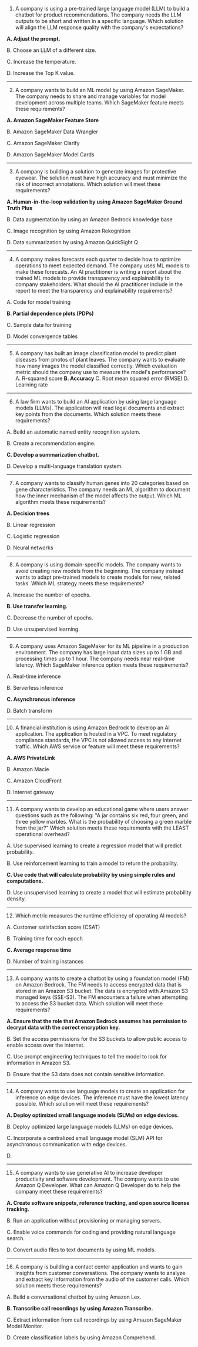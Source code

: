 1) A company is using a pre-trained large language model (LLM) to build a chatbot for product recommendations. The company needs the LLM outputs to be short and written in a specific language.
Which solution will align the LLM response quality with the company's expectations?

**A. Adjust the prompt.**

B. Choose an LLM of a different size.

C. Increase the temperature.

D. Increase the Top K value.

---
2) A company wants to build an ML model by using Amazon SageMaker. The company needs to share and manage variables for model development across multiple teams.
Which SageMaker feature meets these requirements?

**A. Amazon SageMaker Feature Store**

B. Amazon SageMaker Data Wrangler

C. Amazon SageMaker Clarify

D. Amazon SageMaker Model Cards

---
3) A company is building a solution to generate images for protective eyewear. The solution must have high accuracy and must minimize the risk of incorrect annotations.
Which solution will meet these requirements?

**A. Human-in-the-loop validation by using Amazon SageMaker Ground Truth Plus**

B. Data augmentation by using an Amazon Bedrock knowledge base

C. Image recognition by using Amazon Rekognition

D. Data summarization by using Amazon QuickSight Q

---
4) A company makes forecasts each quarter to decide how to optimize operations to meet expected demand. The company uses ML models to make these forecasts.
An AI practitioner is writing a report about the trained ML models to provide transparency and explainability to company stakeholders.
What should the AI practitioner include in the report to meet the transparency and explainability requirements?

A. Code for model training

**B. Partial dependence plots (PDPs)**

C. Sample data for training

D. Model convergence tables

---
5) A company has built an image classification model to predict plant diseases from photos of plant leaves. The company wants to evaluate how many images the model classified correctly.
Which evaluation metric should the company use to measure the model's performance?
A. R-squared score
**B. Accuracy**
C. Root mean squared error (RMSE)
D. Learning rate

---
6) A law firm wants to build an AI application by using large language models (LLMs). The application will read legal documents and extract key points from the documents.
Which solution meets these requirements?

A. Build an automatic named entity recognition system.

B. Create a recommendation engine.

**C. Develop a summarization chatbot.**

D. Develop a multi-language translation system.

---
7) A company wants to classify human genes into 20 categories based on gene characteristics. The company needs an ML algorithm to document how the inner mechanism of the model affects the output.
Which ML algorithm meets these requirements?

**A. Decision trees**

B. Linear regression

C. Logistic regression

D. Neural networks

---
8) A company is using domain-specific models. The company wants to avoid creating new models from the beginning. The company instead wants to adapt pre-trained models to create models for new, related tasks.
Which ML strategy meets these requirements?

A. Increase the number of epochs.

**B. Use transfer learning.**

C. Decrease the number of epochs.

D. Use unsupervised learning.

---
9) A company uses Amazon SageMaker for its ML pipeline in a production environment. The company has large input data sizes up to 1 GB and processing times up to 1 hour. The company needs near real-time latency.
Which SageMaker inference option meets these requirements?

A. Real-time inference

B. Serverless inference

**C. Asynchronous inference**

D. Batch transform

---
10) A financial institution is using Amazon Bedrock to develop an AI application. The application is hosted in a VPC. To meet regulatory compliance standards, the VPC is not allowed access to any internet traffic.
Which AWS service or feature will meet these requirements?

**A. AWS PrivateLink**

B. Amazon Macie

C. Amazon CloudFront

D. Internet gateway

---
11) A company wants to develop an educational game where users answer questions such as the following: "A jar contains six red, four green, and three yellow marbles. What is the probability of choosing a green marble from the jar?"
Which solution meets these requirements with the LEAST operational overhead?

A. Use supervised learning to create a regression model that will predict probability.

B. Use reinforcement learning to train a model to return the probability.

**C. Use code that will calculate probability by using simple rules and computations.**

D. Use unsupervised learning to create a model that will estimate probability density.

---
12) Which metric measures the runtime efficiency of operating AI models?

A. Customer satisfaction score (CSAT)

B. Training time for each epoch

**C. Average response time**

D. Number of training instances

---
13) A company wants to create a chatbot by using a foundation model (FM) on Amazon Bedrock. The FM needs to access encrypted data that is stored in an Amazon S3 bucket. The data is encrypted with Amazon S3 managed keys (SSE-S3).
The FM encounters a failure when attempting to access the S3 bucket data.
Which solution will meet these requirements?

**A. Ensure that the role that Amazon Bedrock assumes has permission to decrypt data with the correct encryption key.**

B. Set the access permissions for the S3 buckets to allow public access to enable access over the internet.

C. Use prompt engineering techniques to tell the model to look for information in Amazon S3.

D. Ensure that the S3 data does not contain sensitive information.

---
14) A company wants to use language models to create an application for inference on edge devices. The inference must have the lowest latency possible.
Which solution will meet these requirements?

**A. Deploy optimized small language models (SLMs) on edge devices.**

B. Deploy optimized large language models (LLMs) on edge devices.

C. Incorporate a centralized small language model (SLM) API for asynchronous communication with edge devices.

D.

---
15) A company wants to use generative AI to increase developer productivity and software development. The company wants to use Amazon Q Developer.
What can Amazon Q Developer do to help the company meet these requirements?

**A. Create software snippets, reference tracking, and open source license tracking.**

B. Run an application without provisioning or managing servers.

C. Enable voice commands for coding and providing natural language search.

D. Convert audio files to text documents by using ML models.

---
16) A company is building a contact center application and wants to gain insights from customer conversations. The company wants to analyze and extract key information from the audio of the customer calls.
Which solution meets these requirements?

A. Build a conversational chatbot by using Amazon Lex.

**B. Transcribe call recordings by using Amazon Transcribe.**

C. Extract information from call recordings by using Amazon SageMaker Model Monitor.

D. Create classification labels by using Amazon Comprehend.
